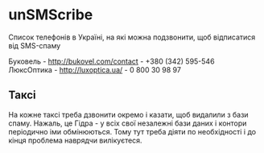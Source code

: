 unSMScribe
==========

Список телефонів в Україні, на які можна подзвонити, щоб відписатися від SMS-спаму

Буковель - http://bukovel.com/contact - +380 (342) 595-546  
ЛюксОптика - http://luxoptica.ua/ - 0 800 30 98 97


Таксі
-----

На кожне таксі треба дзвонити окремо і казати, щоб видалили з бази спаму. Нажаль, це Гідра - у всіх свої незалежні бази даних і контори періодично іми обмінюються. Тому тут треба діяти по необхідності і до кінця проблема наврядчи вилікуєтеся.
